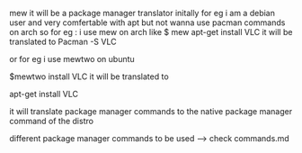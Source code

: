 mew
it will be a package manager translator initally
for eg i am a debian user and very comfertable with apt but not wanna use pacman commands on arch 
so for eg : i use mew on arch 
like
$ mew apt-get install VLC
it will be translated to 
Pacman -S VLC

or for eg i use mewtwo on ubuntu

$mewtwo install VLC
it will be translated to

apt-get install VLC

it will translate package manager commands to the native package manager command of the distro 


different package manager commands to be used --> check commands.md
